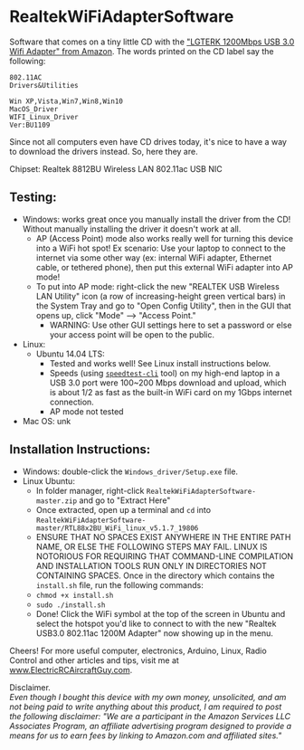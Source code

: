 # RealtekWiFiAdapterSoftware
Software that comes on a tiny little CD with the ["LGTERK 1200Mbps USB 3.0 Wifi Adapter" from Amazon](http://amzn.to/2ECm4ul). The words printed on the CD label say the following:
```
802.11AC 
Drivers&Utilities

Win XP,Vista,Win7,Win8,Win10
MacOS_Driver
WIFI_Linux_Driver
Ver:BU1109
```

Since not all computers even have CD drives today, it's nice to have a way to download the drivers instead. So, here they are. 

Chipset: Realtek 8812BU Wireless LAN 802.11ac USB NIC

## Testing:

 * Windows: works great once you manually install the driver from the CD! Without manually installing the driver it doesn't work at all. 
   * AP (Access Point) mode also works really well for turning this device into a WiFi hot spot! Ex scenario: Use your laptop to connect to the internet via some other way (ex: internal WiFi adapter, Ethernet cable, or tethered phone), then put this external WiFi adapter into AP mode!
   * To put into AP mode: right-click the new "REALTEK USB Wireless LAN Utility" icon (a row of increasing-height green vertical bars) in the System Tray and go to "Open Config Utility", then in the GUI that opens up, click "Mode" --> "Access Point." 
     * WARNING: Use other GUI settings here to set a password or else your access point will be open to the public. 
 * Linux:
   * Ubuntu 14.04 LTS:
     * Tested and works well! See Linux install instructions below.
     * Speeds (using [`speedtest-cli`](https://www.howtoforge.com/tutorial/check-internet-speed-with-speedtest-cli-on-ubuntu/) tool) on my high-end laptop in a USB 3.0 port were 100~200 Mbps download and upload, which is about 1/2 as fast as the built-in WiFi card on my 1Gbps internet connection.
     * AP mode not tested
 * Mac OS: unk

## Installation Instructions:

 * Windows: double-click the `Windows_driver/Setup.exe` file. 
 * Linux Ubuntu: 
   * In folder manager, right-click `RealtekWiFiAdapterSoftware-master.zip` and go to "Extract Here"
   * Once extracted, open up a terminal and `cd` into `RealtekWiFiAdapterSoftware-master/RTL88x2BU_WiFi_linux_v5.1.7_19806`
   * ENSURE THAT NO SPACES EXIST ANYWHERE IN THE ENTIRE PATH NAME, OR ELSE THE FOLLOWING STEPS MAY FAIL. LINUX IS NOTORIOUS FOR REQUIRING THAT COMMAND-LINE COMPILATION AND INSTALLATION TOOLS RUN ONLY IN DIRECTORIES NOT CONTAINING SPACES. Once in the directory which contains the `install.sh` file, run the following commands: 
   * `chmod +x install.sh`
   * `sudo ./install.sh`
   * Done! Click the WiFi symbol at the top of the screen in Ubuntu and select the hotspot you'd like to connect to with the new "Realtek USB3.0 802.11ac 1200M Adapter" now showing up in the menu.

Cheers! For more useful computer, electronics, Arduino, Linux, Radio Control and other articles and tips, visit me at www.ElectricRCAircraftGuy.com.

Disclaimer.  
*Even though I bought this device with my own money, unsolicited, and am not being paid to write anything about this product, I am required to post the following disclaimer: "We are a participant in the Amazon Services LLC Associates Program, an affiliate advertising program designed to provide a means for us to earn fees by linking to Amazon.com and affiliated sites."*
